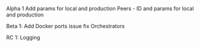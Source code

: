 Alpha 1
Add params for local and production
Peers - ID and params for local and production

Beta 1:
Add Docker ports issue fix
Orchestrators

RC 1:
Logging